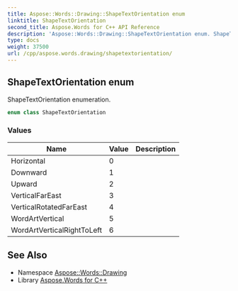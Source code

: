 ```yaml
---
title: Aspose::Words::Drawing::ShapeTextOrientation enum
linktitle: ShapeTextOrientation
second_title: Aspose.Words for C++ API Reference
description: 'Aspose::Words::Drawing::ShapeTextOrientation enum. ShapeTextOrientation enumeration in C++.'
type: docs
weight: 37500
url: /cpp/aspose.words.drawing/shapetextorientation/
---
```

## ShapeTextOrientation enum


ShapeTextOrientation enumeration.

```cpp
enum class ShapeTextOrientation
```

### Values

| Name | Value | Description |
| --- | --- | --- |
| Horizontal | 0 |  |
| Downward | 1 |  |
| Upward | 2 |  |
| VerticalFarEast | 3 |  |
| VerticalRotatedFarEast | 4 |  |
| WordArtVertical | 5 |  |
| WordArtVerticalRightToLeft | 6 |  |

## See Also

* Namespace [Aspose::Words::Drawing](../)
* Library [Aspose.Words for C++](../../)
